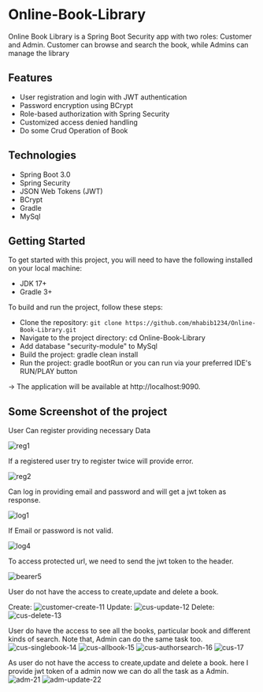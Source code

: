 # Online-Book-Library

Online Book Library is a Spring Boot Security app with two roles: Customer and Admin. Customer can browse and search the book, while Admins can manage the library

## Features

- User registration and login with JWT authentication
- Password encryption using BCrypt
- Role-based authorization with Spring Security
- Customized access denied handling
- Do some Crud Operation of Book

## Technologies

- Spring Boot 3.0
- Spring Security
- JSON Web Tokens (JWT)
- BCrypt
- Gradle
- MySql

## Getting Started

To get started with this project, you will need to have the following installed on your local machine:

- JDK 17+
- Gradle 3+

To build and run the project, follow these steps:

- Clone the repository: `git clone https://github.com/mhabib1234/Online-Book-Library.git`
- Navigate to the project directory: cd Online-Book-Library
- Add database "security-module" to MySql
- Build the project: gradle clean install
- Run the project: gradle bootRun or you can run via your preferred IDE's RUN/PLAY button

-> The application will be available at http://localhost:9090.

## Some Screenshot of the project

User Can register providing necessary Data

![reg1](https://github.com/mhabib1234/Online-Book-Library/assets/131146437/b5c69e50-6f8b-42b2-989f-27d963b9cc59)

If a registered user try to register twice will provide error.

![reg2](https://github.com/mhabib1234/Online-Book-Library/assets/131146437/a404a624-c40c-4273-9b1a-4ab0f133c500)

Can log in providing email and password and will get a jwt token as response.

![log1](https://github.com/mhabib1234/Online-Book-Library/assets/131146437/b6df1764-90d3-4bf7-9f4a-f5dc2f82b069)

If Email or password is not valid.

![log4](https://github.com/mhabib1234/Online-Book-Library/assets/131146437/27cf8345-49cf-4692-996b-504e09af2708)

To access protected url, we need to send the jwt token to the header.

![bearer5](https://github.com/mhabib1234/Online-Book-Library/assets/131146437/30f61aa0-5d12-4a80-9115-ee61ca9ee509)

User do not have the access to create,update and delete a book.

Create:
![customer-create-11](https://github.com/mhabib1234/Online-Book-Library/assets/131146437/8b9602ee-ab85-48d7-b448-f9724ffde94a)
Update:
![cus-update-12](https://github.com/mhabib1234/Online-Book-Library/assets/131146437/23b631c6-1117-4bfa-96bd-47400e377d63)
Delete:
![cus-delete-13](https://github.com/mhabib1234/Online-Book-Library/assets/131146437/d30f6ce3-1f21-485a-97dc-dfd73d87d4ba)

User do have the access to see all the books, particular book and different kinds of search. Note that, Admin can do the same task too.
![cus-singlebook-14](https://github.com/mhabib1234/Online-Book-Library/assets/131146437/7b545c4d-0b3b-45d5-9698-441b6cc5c882)
![cus-allbook-15](https://github.com/mhabib1234/Online-Book-Library/assets/131146437/0bb8f6c6-53f1-4e72-8501-f0d0d41a0aab)
![cus-authorsearch-16](https://github.com/mhabib1234/Online-Book-Library/assets/131146437/58390edf-9864-4eec-85c0-725b3e190f9b)
![cus-17](https://github.com/mhabib1234/Online-Book-Library/assets/131146437/78e43982-a073-4988-80ec-cb5fa0fc8d83)

As user do not have the access to create,update and delete a book. here I provide jwt token of a admin now we can do all the task as a Admin.
![adm-21](https://github.com/mhabib1234/Online-Book-Library/assets/131146437/720d9ab9-1592-47e3-a5e3-ab891e404de0)
![adm-update-22](https://github.com/mhabib1234/Online-Book-Library/assets/131146437/891cf095-09e6-43c9-9ea6-4e3b2b72e1c1)

